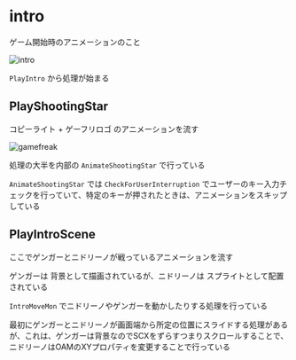 # intro

ゲーム開始時のアニメーションのこと

![intro](https://imgur.com/SSy2Bsm.gif)

`PlayIntro` から処理が始まる

## PlayShootingStar

コピーライト + ゲーフリロゴ のアニメーションを流す

![gamefreak](https://imgur.com/Gsei531.gif)

 処理の大半を内部の `AnimateShootingStar` で行っている  

 `AnimateShootingStar` では `CheckForUserInterruption` でユーザーのキー入力チェックを行っていて、特定のキーが押されたときは、アニメーションをスキップしている

## PlayIntroScene

ここでゲンガーとニドリーノが戦っているアニメーションを流す

ゲンガーは 背景として描画されているが、ニドリーノは スプライトとして配置されている

`IntroMoveMon` でニドリーノやゲンガーを動かしたりする処理を行っている

最初にゲンガーとニドリーノが画面端から所定の位置にスライドする処理があるが、これは、ゲンガーは背景なのでSCXをずらすつまりスクロールすることで、ニドリーノはOAMのXYプロパティを変更することで行っている
